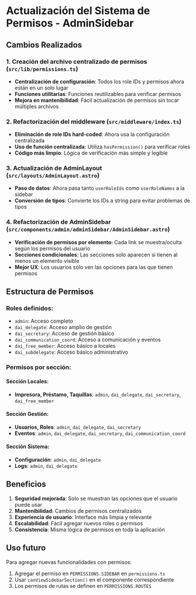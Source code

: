 # Actualización del Sistema de Permisos - AdminSidebar

## Cambios Realizados

### 1. Creación del archivo centralizado de permisos (`src/lib/permissions.ts`)

- **Centralización de configuración**: Todos los role IDs y permisos ahora están en un solo lugar
- **Funciones utilitarias**: Funciones reutilizables para verificar permisos
- **Mejora en mantenibilidad**: Fácil actualización de permisos sin tocar múltiples archivos

### 2. Refactorización del middleware (`src/middleware/index.ts`)

- **Eliminación de role IDs hard-coded**: Ahora usa la configuración centralizada
- **Uso de función centralizada**: Utiliza `hasPermission()` para verificar roles
- **Código más limpio**: Lógica de verificación más simple y legible

### 3. Actualización de AdminLayout (`src/layouts/AdminLayout.astro`)

- **Paso de datos**: Ahora pasa tanto `userRoleIds` como `userRoleNames` a la sidebar
- **Conversión de tipos**: Convierte los IDs a string para evitar problemas de tipos

### 4. Refactorización de AdminSidebar (`src/components/admin/adminSidebar/AdminSidebar.astro`)

- **Verificación de permisos por elemento**: Cada link se muestra/oculta según los permisos del usuario
- **Secciones condicionales**: Las secciones solo aparecen si tienen al menos un elemento visible
- **Mejor UX**: Los usuarios solo ven las opciones para las que tienen permisos

## Estructura de Permisos

### Roles definidos:
- `admin`: Acceso completo
- `dai_delegate`: Acceso amplio de gestión
- `dai_secretary`: Acceso de gestión básico
- `dai_communication_coord`: Acceso a comunicación y eventos
- `dai_free_member`: Acceso básico a locales
- `dai_subdelegate`: Acceso básico administrativo

### Permisos por sección:

#### Sección Locales:
- **Impresora, Préstamo, Taquillas**: `admin`, `dai_delegate`, `dai_secretary`, `dai_free_member`

#### Sección Gestión:
- **Usuarios, Roles**: `admin`, `dai_delegate`, `dai_secretary`
- **Eventos**: `admin`, `dai_delegate`, `dai_secretary`, `dai_communication_coord`

#### Sección Sistema:
- **Configuración**: `admin`, `dai_delegate`
- **Logs**: `admin`, `dai_delegate`

## Beneficios

1. **Seguridad mejorada**: Solo se muestran las opciones que el usuario puede usar
2. **Mantenibilidad**: Cambios de permisos centralizados
3. **Experiencia de usuario**: Interface más limpia y relevante
4. **Escalabilidad**: Fácil agregar nuevos roles o permisos
5. **Consistencia**: Misma lógica de permisos en toda la aplicación

## Uso futuro

Para agregar nuevas funcionalidades con permisos:

1. Agregar el permiso en `PERMISSIONS.SIDEBAR` en `permissions.ts`
2. Usar `canViewSidebarSection()` en el componente correspondiente
3. Los permisos de rutas se definen en `PERMISSIONS.ROUTES`
